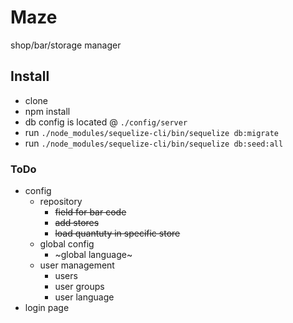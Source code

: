 # Maze
shop/bar/storage manager

## Install

* clone
* npm install
* db config is located @ `./config/server`
* run `./node_modules/sequelize-cli/bin/sequelize db:migrate`
* run `./node_modules/sequelize-cli/bin/sequelize db:seed:all`

### ToDo
- config
  - repository
    - ~~field for bar code~~
    - ~~add stores~~
    - ~~load quantuty in specific store~~
  - global config
    - ~global language~
  - user management
    - users
    - user groups
    - user language
- login page

